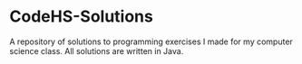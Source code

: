 # CodeHS-Solutions

A repository of solutions to programming exercises I made for my computer science class. All solutions are written in Java. 
